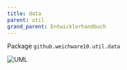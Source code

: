 ```yaml
---
title: data
parent: util
grand_parent: Entwicklerhandbuch
---
```

Package `github.weichware10.util.data`

![UML](https://raw.githubusercontent.com/weichware10/dokumente/main/uml-class/util/data/github.weichware10.util.data.svg)
